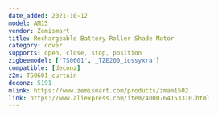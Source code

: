 ```yaml
---
date_added: 2021-10-12
model: AM15
vendor: Zemismart
title: Rechargeable Battery Roller Shade Motor
category: cover
supports: open, close, stop, position
zigbeemodel: ['TS0601','_TZE200_iossyxra']
compatible: [deconz]
z2m: TS0601_curtain
deconz: 5191
mlink: https://www.zemismart.com/products/zmam1502
link: https://www.aliexpress.com/item/4000764153310.html
---
```


